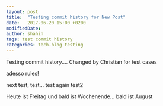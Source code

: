 ```yaml
---
layout: post
title:  "Testing commit history for New Post"
date:   2017-06-20 15:00 +0200
modifiedDate: 
author: shahin
tags: test commit history
categories: tech-blog testing
---
```

Testing commit history.... Changed by Christian for test cases

adesso rules!

next test, test... test again test2

Heute ist Freitag und bald ist Wochenende... bald ist August
